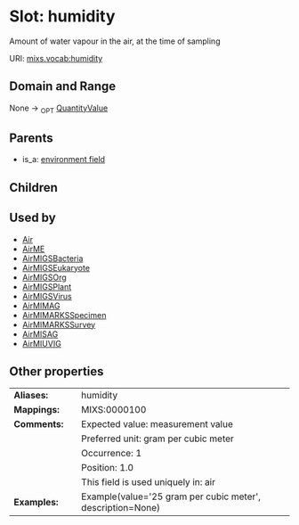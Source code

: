 
# Slot: humidity


Amount of water vapour in the air, at the time of sampling

URI: [mixs.vocab:humidity](https://w3id.org/mixs/vocab/humidity)


## Domain and Range

None ->  <sub>OPT</sub> [QuantityValue](QuantityValue.md)

## Parents

 *  is_a: [environment field](environment_field.md)

## Children


## Used by

 * [Air](Air.md)
 * [AirME](AirME.md)
 * [AirMIGSBacteria](AirMIGSBacteria.md)
 * [AirMIGSEukaryote](AirMIGSEukaryote.md)
 * [AirMIGSOrg](AirMIGSOrg.md)
 * [AirMIGSPlant](AirMIGSPlant.md)
 * [AirMIGSVirus](AirMIGSVirus.md)
 * [AirMIMAG](AirMIMAG.md)
 * [AirMIMARKSSpecimen](AirMIMARKSSpecimen.md)
 * [AirMIMARKSSurvey](AirMIMARKSSurvey.md)
 * [AirMISAG](AirMISAG.md)
 * [AirMIUVIG](AirMIUVIG.md)

## Other properties

|  |  |  |
| --- | --- | --- |
| **Aliases:** | | humidity |
| **Mappings:** | | MIXS:0000100 |
| **Comments:** | | Expected value: measurement value |
|  | | Preferred unit: gram per cubic meter |
|  | | Occurrence: 1 |
|  | | Position: 1.0 |
|  | | This field is used uniquely in: air |
| **Examples:** | | Example(value='25 gram per cubic meter', description=None) |


